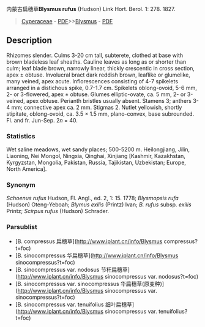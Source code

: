 内蒙古扁穗草**Blysmus rufus** (Hudson) Link Hort. Berol. 1: 278. 1827.

> [Cyperaceae](http://www.iplant.cn/info/Cyperaceae?t=foc) - [PDF](http://www.iplant.cn/foc/pdf/Cyperaceae.pdf)>>[Blysmus](http://www.iplant.cn/info/Blysmus?t=foc) - [PDF](http://www.iplant.cn/foc/pdf/Blysmus.pdf)

## Description

Rhizomes slender. Culms 3-20 cm tall, subterete, clothed at base with brown bladeless leaf sheaths. Cauline leaves as long as or shorter than culm; leaf blade brown, narrowly linear, thickly crescentic in cross section, apex ± obtuse. Involucral bract dark reddish brown, leaflike or glumelike, many veined, apex acute. Inflorescences consisting of 4-7 spikelets arranged in a distichous spike, 0.7-1.7 cm. Spikelets oblong-ovoid, 5-6 mm, 2- or 3-flowered, apex ± obtuse. Glumes elliptic-ovate, ca. 5 mm, 2- or 3-veined, apex obtuse. Perianth bristles usually absent. Stamens 3; anthers 3-4 mm; connective apex ca. 2 mm. Stigmas 2. Nutlet yellowish, shortly stipitate, oblong-ovoid, ca. 3.5 × 1.5 mm, plano-convex, base subrounded. Fl. and fr. Jun-Sep. 2*n* = 40.

### Statistics
Wet saline meadows, wet sandy places; 500-5200 m. Heilongjiang, Jilin, Liaoning, Nei Mongol, Ningxia, Qinghai, Xinjiang [Kashmir, Kazakhstan, Kyrgyzstan, Mongolia, Pakistan, Russia, Tajikistan, Uzbekistan; Europe, North America].

### Synonym
*Schoenus rufus* Hudson, Fl. Angl., ed. 2, 1: 15. 1778; *Blysmopsis rufa* (Hudson) Oteng-Yeboah; *Blymus exilis* (Printz) Ivan; *B. rufus* subsp. *exilis* Printz; *Scirpus rufus* (Hudson) Schrader.


### Parsublist

* [B.  compressus  扁穗草](http://www.iplant.cn/info/Blysmus compressus?t=foc)
* [B.  sinocompressus  华扁穗草](http://www.iplant.cn/info/Blysmus sinocompressus?t=foc)
* [B.  sinocompressus var. nodosus  节秆扁穗草](http://www.iplant.cn/info/Blysmus sinocompressus var. nodosus?t=foc)
* [B.  sinocompressus var. sinocompressus  华扁穗草(原变种)](http://www.iplant.cn/info/Blysmus sinocompressus var. sinocompressus?t=foc)
* [B.  sinocompressus var. tenuifolius  细叶扁穗草](http://www.iplant.cn/info/Blysmus sinocompressus var. tenuifolius?t=foc)
